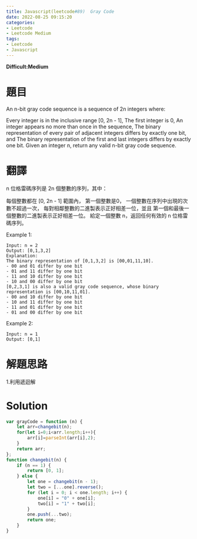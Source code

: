 ```yaml
---
title: Javascript(leetcode#89)  Gray Code
date: 2022-08-25 09:15:20
categories: 
- Leetcode 
- Leetcode Medium 
tags:
- Leetcode
- Javascript
---
```


**Difficult:Medium**



# 題目
An n-bit gray code sequence is a sequence of 2n integers where:

Every integer is in the inclusive range [0, 2n - 1],
The first integer is 0,
An integer appears no more than once in the sequence,
The binary representation of every pair of adjacent integers differs by exactly one bit, and
The binary representation of the first and last integers differs by exactly one bit.
Given an integer n, return any valid n-bit gray code sequence.
<!--more-->
# 翻譯
n 位格雷碼序列是 2n 個整數的序列，其中：

每個整數都在 [0, 2n - 1] 範圍內，
第一個整數是0，
一個整數在序列中出現的次數不超過一次，
每對相鄰整數的二進製表示正好相差一位，並且
第一個和最後一個整數的二進製表示正好相差一位。
給定一個整數 n，返回任何有效的 n 位格雷碼序列。


Example 1:
```
Input: n = 2
Output: [0,1,3,2]
Explanation:
The binary representation of [0,1,3,2] is [00,01,11,10].
- 00 and 01 differ by one bit
- 01 and 11 differ by one bit
- 11 and 10 differ by one bit
- 10 and 00 differ by one bit
[0,2,3,1] is also a valid gray code sequence, whose binary representation is [00,10,11,01].
- 00 and 10 differ by one bit
- 10 and 11 differ by one bit
- 11 and 01 differ by one bit
- 01 and 00 differ by one bit
```

Example 2:
```
Input: n = 1
Output: [0,1]
```



# 解題思路
1.利用遞迴解
# Solution
```Javascript
var grayCode = function (n) {
    let arr=changebit(n);
    for(let i=0;i<arr.length;i++){
        arr[i]=parseInt(arr[i],2);
    }
    return arr;
};
function changebit(n) {
    if (n == 1) {
        return [0, 1];
    } else {
        let one = changebit(n - 1);
        let two = [...one].reverse();
        for (let i = 0; i < one.length; i++) {
            one[i] = "0" + one[i];
            two[i] = "1" + two[i];
        }
        one.push(...two);
        return one;
    }
}
```